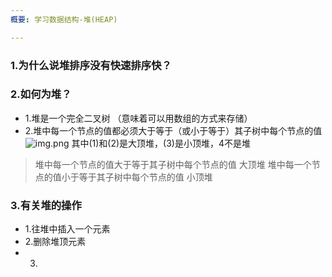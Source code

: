 ```yaml
---
概要: 学习数据结构-堆(HEAP)

---
```



### 1.为什么说堆排序没有快速排序快？


### 2.如何为堆？
- 1.堆是一个完全二叉树 （意味着可以用数组的方式来存储）
- 2.堆中每一个节点的值都必须大于等于（或小于等于）其子树中每个节点的值
![img.png](堆.png)
其中(1)和(2)是大顶堆，(3)是小顶堆，4不是堆
> 堆中每一个节点的值大于等于其子树中每个节点的值 大顶堆
> 堆中每一个节点的值小于等于其子树中每个节点的值 小顶堆

### 3.有关堆的操作
- 1.往堆中插入一个元素
- 2.删除堆顶元素
- 3.








